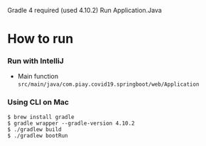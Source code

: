 Gradle 4 required (used 4.10.2) 
Run Application.Java 

# How to run
### Run with IntelliJ
- Main function
`src/main/java/com.piay.covid19.springboot/web/Application`

### Using CLI on Mac
```shell
$ brew install gradle
$ gradle wrapper --gradle-version 4.10.2
$ ./gradlew build
$ ./gradlew bootRun
```

